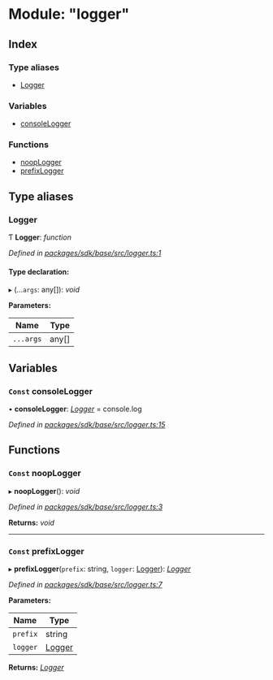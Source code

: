 # Module: "logger"

## Index

### Type aliases

* [Logger](_logger_.md#logger)

### Variables

* [consoleLogger](_logger_.md#const-consolelogger)

### Functions

* [noopLogger](_logger_.md#const-nooplogger)
* [prefixLogger](_logger_.md#const-prefixlogger)

## Type aliases

###  Logger

Ƭ **Logger**: *function*

*Defined in [packages/sdk/base/src/logger.ts:1](https://github.com/celo-org/celo-monorepo/blob/master/packages/sdk/base/src/logger.ts#L1)*

#### Type declaration:

▸ (...`args`: any[]): *void*

**Parameters:**

Name | Type |
------ | ------ |
`...args` | any[] |

## Variables

### `Const` consoleLogger

• **consoleLogger**: *[Logger](_logger_.md#logger)* = console.log

*Defined in [packages/sdk/base/src/logger.ts:15](https://github.com/celo-org/celo-monorepo/blob/master/packages/sdk/base/src/logger.ts#L15)*

## Functions

### `Const` noopLogger

▸ **noopLogger**(): *void*

*Defined in [packages/sdk/base/src/logger.ts:3](https://github.com/celo-org/celo-monorepo/blob/master/packages/sdk/base/src/logger.ts#L3)*

**Returns:** *void*

___

### `Const` prefixLogger

▸ **prefixLogger**(`prefix`: string, `logger`: [Logger](_logger_.md#logger)): *[Logger](_logger_.md#logger)*

*Defined in [packages/sdk/base/src/logger.ts:7](https://github.com/celo-org/celo-monorepo/blob/master/packages/sdk/base/src/logger.ts#L7)*

**Parameters:**

Name | Type |
------ | ------ |
`prefix` | string |
`logger` | [Logger](_logger_.md#logger) |

**Returns:** *[Logger](_logger_.md#logger)*
